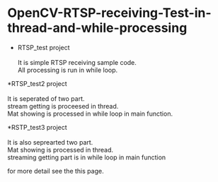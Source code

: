# OpenCV-RTSP-receiving-Test-in-thread-and-while-processing

* RTSP_test project <br><br>
It is simple RTSP receiving sample code. <br>
All processing is run in while loop.<br>


*RTSP_test2 project <br><br>
It is seperated of two part.<br>
stream getting is proceesed in thread.<br>
Mat showing is processed in while loop in main function.<br>


*RSTP_test3 project <br><br>
It is also seprearted two part.<br>
Mat showing is processed in thread.<br>
streaming getting part is in while loop in main function<br>

for more detail
see the this page.




